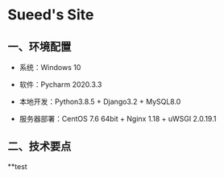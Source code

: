 # Sueed's Site  

## 一、环境配置

* 系统：Windows 10

* 软件：Pycharm 2020.3.3

* 本地开发：Python3.8.5 + Django3.2 + MySQL8.0

* 服务器部署：CentOS 7.6 64bit + Nginx 1.18 + uWSGI 2.0.19.1

  

## 二、技术要点

*<i class="fa fa-gear fa-spin fa-2x" style="color: firebrick"></i>*test


